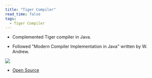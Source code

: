 ```yaml
---
title: "Tiger Compiler"
read_time: false
tags:
  - Tiger Compiler
---
```


* Complemented Tiger compiler in Java.

* Followed "Modern Compiler Implementation in Java" written by W. Andrew.

![][compiler]

[compiler]: /assets/images/compiler.png

* [Open Source](https://github.com/lanouyu/Machine-Reading-Comprehension)
